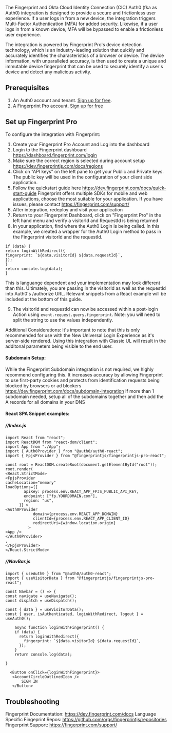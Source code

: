 The Fingerprint and Okta Cloud Identity Connection (CIC) Auth0 (fka as Auth0) integration is designed to provide a secure and frictionless user experience. If a user logs in from a new device, the integration triggers Multi-Factor Authentication (MFA) for added security. Likewise, if a user logs in from a known device, MFA will be bypassed to enable a frictionless user experience.

The integration is powered by Fingerprint Pro's device detection technology, which is an industry-leading solution that quickly and accurately identifies the characteristics of a browser or device. The device information, with unparalleled accuracy, is then used to create a unique and immutable device fingerprint that can be used to securely identify a user's device and detect any malicious activity.

## Prerequisites

1. An Auth0 account and tenant. [Sign up for free](https://auth0.com/signup).
2. A Fingerprint Pro account. [Sign up for free](https://dashboard.fingerprint.com/signup/)

## Set up Fingerprint Pro

To configure the integration with Fingerprint:

1. Create your Fingerprint Pro Account and Log into the dashboard
2. Login to the Fingerprint dashboard https://dashboard.fingerprint.com/login
3. Make sure the correct region is selected during account setup https://dev.fingerprintjs.com/docs/regions
4. Click on “API keys” on the left pane to get your Public and Private keys. The public key will be used in the configuration of your client side application.
5. Follow the quickstart guide here https://dev.fingerprint.com/docs/quick-start-guide Fingerprint offers multiple SDKs for mobile and web applications, choose the most suitable for your application. If you have issues, please contact https://fingerprint.com/support/
6. After integration, redeploy and visit your application
7. Return to your Fingerprint Dashboard, click on "Fingerprint Pro" in the left hand menu and verify a visitorId and RequestId is being returned
8. In your application, find where the Auth0 Login is being called. In this example, we created a wrapper for the Auth0 Login method to pass in the Fingerprint visitorId and the requestId.

```async function loginWithFingerprint() {
if (data) {
return loginWithRedirect({
fingerprint: `${data.visitorId} ${data.requestId}`,
});
}
return console.log(data);
}
```

This is languange dependent and your implementation may look different than this. Ultimately, you are passing in the visitorId as well as the requestId into Auth0's /authorize URL. Relevant snippets from a React example will be included at the bottom of this guide.

9. The visitorId and requestId can now be accessed within a post-login Action using ```event.request.query.fingerprint```. Note: you will need to split the string to use the values independently. 

Additional Considerations:
It's important to note that this is only recommended for use with the New Universal Login Experience as it's server-side rendered. Using this integration with Classic UL will result in the additonal parameters being visible to the end user.


#### Subdomain Setup:

While the Fingerprint Subdomain integration is not required, we highly recommend configuring this. It increases accuracy by allowing Fingerprint to use first-party cookies and protects from identification requests being blocked by browsers or ad blockers
https://dev.fingerprint.com/docs/subdomain-integration
If more than 1 subdomain needed, setup all of the subdomains together and then add the A records for all domains in your DNS

#### React SPA Snippet examples:

##### //Index.js

```
import React from "react";
import ReactDOM from "react-dom/client";
import App from "./App";
import { Auth0Provider } from "@auth0/auth0-react";
import { FpjsProvider } from "@fingerprintjs/fingerprintjs-pro-react";

const root = ReactDOM.createRoot(document.getElementById("root"));
root.render(
<React.StrictMode>
<FpjsProvider
cacheLocation="memory"
loadOptions={{
        apiKey: process.env.REACT_APP_FPJS_PUBLIC_API_KEY,
        endpoint: ["fp.YOURDOMAIN.com"],
        region: "us",
      }} >
<Auth0Provider
            domain={process.env.REACT_APP_DOMAIN}
            clientId={process.env.REACT_APP_CLIENT_ID}
            redirectUri={window.location.origin}
          >
<App />
</Auth0Provider>
,
</FpjsProvider>
</React.StrictMode>

```

##### //NavBar.js

```
import { useAuth0 } from "@auth0/auth0-react";
import { useVisitorData } from "@fingerprintjs/fingerprintjs-pro-react";

const Navbar = () => {
const navigate = useNavigate();
const dispatch = useDispatch();

const { data } = useVisitorData();
const { user, isAuthenticated, loginWithRedirect, logout } = useAuth0();

    async function loginWithFingerprint() {
    if (data) {
      return loginWithRedirect({
        fingerprint: `${data.visitorId} ${data.requestId}`,
      });
    }
    return console.log(data);

}

  <Button onClick={loginWithFingerprint}>
   <AccountCircleOutlinedIcon />
       SIGN IN
   </Button>
```



## Troubleshooting

Fingerprint Documentation: https://dev.fingerprint.com/docs
Language Specific Fingeprint Repos: https://github.com/orgs/fingerprintjs/repositories
Fingerprint Support: https://fingerprint.com/support/
